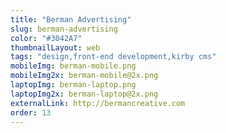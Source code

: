 ```yaml
---
title: "Berman Advertising"
slug: berman-advertising
color: "#3042A7"
thumbnailLayout: web
tags: "design,front-end development,kirby cms"
mobileImg: berman-mobile.png
mobileImg2x: berman-mobile@2x.png
laptopImg: berman-laptop.png
laptopImg2x: berman-laptop@2x.png
externalLink: http://bermancreative.com
order: 13
---
```

